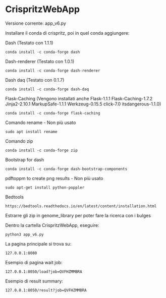 # CrispritzWebApp
Versione corrente: app_v6.py


Installare il conda di crispritz, poi in quel conda aggiungere:


Dash (Testato con 1.1.1)
```
conda install -c conda-forge dash
```
Dash-renderer (Testato con 1.0.1)
```
conda install -c conda-forge dash-renderer
```
Dash daq (Testato con 0.1.7)
```
conda install -c conda-forge dash-daq
```
Flask-Caching (Vengono installati anche Flask-1.1.1 Flask-Caching-1.7.2 Jinja2-2.10.1 MarkupSafe-1.1.1 Werkzeug-0.15.5 click-7.0 itsdangerous-1.1.0)
```
conda install -c conda-forge flask-caching
```
Comando rename - Non più usato
```
sudo apt install rename
```
Comando zip
```
conda install -c conda-forge zip
```
Bootstrap for dash
```
conda install -c conda-forge dash-bootstrap-components
```
pdftoppm to create png results - Non più usato
```
sudo apt-get install python-poppler
```
Bedtools
```
https://bedtools.readthedocs.io/en/latest/content/installation.html
```
Estrarre gli zip in genome_library per poter fare la ricerca con i bulges


Dentro la cartella CrispritzWebApp, eseguire:
```
python3 app_v6.py
```
La pagina principale si trova su:
```
127.0.0.1:8080
```
Esempio di pagina wait job:
```
127.0.0.1:8050/load?job=QVFHZMMBRA
```
Esempio di result summary:
```
127.0.0.1:8050/result?job=QVFHZMMBRA
```
